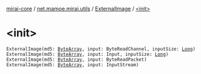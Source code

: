 [mirai-core](../../index.md) / [net.mamoe.mirai.utils](../index.md) / [ExternalImage](index.md) / [&lt;init&gt;](./-init-.md)

# &lt;init&gt;

`ExternalImage(md5: `[`ByteArray`](https://kotlinlang.org/api/latest/jvm/stdlib/kotlin/-byte-array/index.html)`, input: ByteReadChannel, inputSize: `[`Long`](https://kotlinlang.org/api/latest/jvm/stdlib/kotlin/-long/index.html)`)`
`ExternalImage(md5: `[`ByteArray`](https://kotlinlang.org/api/latest/jvm/stdlib/kotlin/-byte-array/index.html)`, input: Input, inputSize: `[`Long`](https://kotlinlang.org/api/latest/jvm/stdlib/kotlin/-long/index.html)`)`
`ExternalImage(md5: `[`ByteArray`](https://kotlinlang.org/api/latest/jvm/stdlib/kotlin/-byte-array/index.html)`, input: ByteReadPacket)`
`ExternalImage(md5: `[`ByteArray`](https://kotlinlang.org/api/latest/jvm/stdlib/kotlin/-byte-array/index.html)`, input: InputStream)`